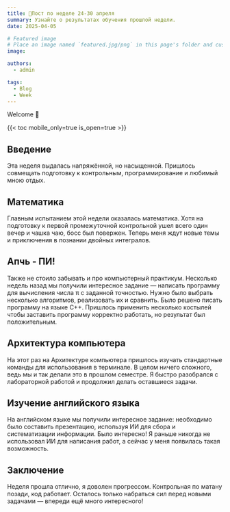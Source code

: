 ```yaml
---
title: 🎉Пост по неделе 24-30 апреля
summary: Узнайте о результатах обучения прошлой недели.
date: 2025-04-05

# Featured image
# Place an image named `featured.jpg/png` in this page's folder and customize its options here.
image:

authors:
  - admin

tags:
  - Blog
  - Week
---
```


Welcome 👋

{{< toc mobile_only=true is_open=true >}}

## Введение

Эта неделя выдалась напряжённой, но насыщенной. Пришлось совмещать подготовку к контрольным, программирование и любимый мною отдых.

## Математика

Главным испытанием этой недели оказалась математика. Хотя на подготовку к первой промежуточной контрольной ушел всего один вечер и чашка чаю, босс был повержен. Теперь меня ждут новые темы и приключения в познании двойных интегралов.

## Апчь - ПИ!

Также не стоило забывать и про компьютерный практикум. Несколько недель назад мы получили интересное задание — написать программу для вычисления числа π с заданной точностью. Нужно было выбрать несколько алгоритмов, реализовать их и сравнить. Было решено писать программу на языке C++. Пришлось применить несколько костылей чтобы заставить программу корректно работать, но результат был положительным.

## Архитектура компьютера

На этот раз на Архитектуре компьютера пришлось изучать стандартные команды для использования в терминале. В целом ничего сложного, ведь мы и так делали это в прошлом семестре. Я быстро разобрался с лабораторной работой и продолжил делать оставшиеся задачи.

## Изучение английского языка

На английском языке мы получили интересное задание: необходимо было составить презентацию, используя ИИ для сбора и систематизации информации. Было интересно! Я раньше никогда не использовал ИИ для написания работ, а сейчас у меня появилась такая возможность.

## Заключение

Неделя прошла отлично, я доволен прогрессом. Контрольная по матану позади, код работает. Осталось только набраться сил перед новыми задачами — впереди ещё много интересного!
